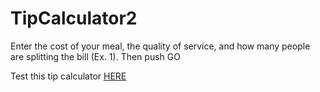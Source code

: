 # TipCalculator2

Enter the cost of your meal, the quality of service, and how many people are splitting the bill (Ex. 1). Then push GO

Test this tip calculator <a href="https://goalienweb.netlify.app/">HERE</a>
